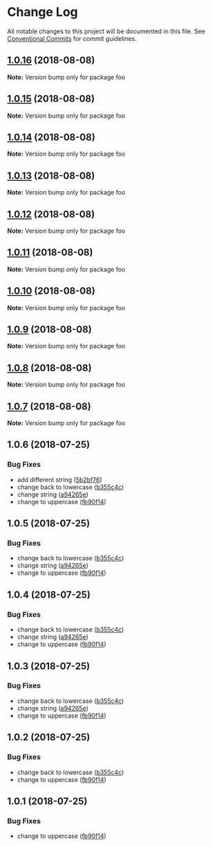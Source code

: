# Change Log

All notable changes to this project will be documented in this file.
See [Conventional Commits](https://conventionalcommits.org) for commit guidelines.

<a name="1.0.16"></a>
## [1.0.16](https://github.com/rumtraubenuss/monorepo/compare/foo@1.0.15...foo@1.0.16) (2018-08-08)

**Note:** Version bump only for package foo





<a name="1.0.15"></a>
## [1.0.15](https://github.com/rumtraubenuss/monorepo/compare/foo@1.0.10...foo@1.0.15) (2018-08-08)

**Note:** Version bump only for package foo





<a name="1.0.14"></a>
## [1.0.14](https://github.com/rumtraubenuss/monorepo/compare/foo@1.0.10...foo@1.0.14) (2018-08-08)

**Note:** Version bump only for package foo





<a name="1.0.13"></a>
## [1.0.13](https://github.com/rumtraubenuss/monorepo/compare/foo@1.0.10...foo@1.0.13) (2018-08-08)

**Note:** Version bump only for package foo





<a name="1.0.12"></a>
## [1.0.12](https://github.com/rumtraubenuss/monorepo/compare/foo@1.0.10...foo@1.0.12) (2018-08-08)

**Note:** Version bump only for package foo





<a name="1.0.11"></a>
## [1.0.11](https://github.com/rumtraubenuss/monorepo/compare/foo@1.0.10...foo@1.0.11) (2018-08-08)

**Note:** Version bump only for package foo





<a name="1.0.10"></a>
## [1.0.10](https://github.com/rumtraubenuss/monorepo/compare/foo@1.0.9...foo@1.0.10) (2018-08-08)

**Note:** Version bump only for package foo





<a name="1.0.9"></a>
## [1.0.9](https://github.com/rumtraubenuss/monorepo/compare/foo@1.0.8...foo@1.0.9) (2018-08-08)

**Note:** Version bump only for package foo





<a name="1.0.8"></a>
## [1.0.8](https://github.com/rumtraubenuss/monorepo/compare/foo@1.0.7...foo@1.0.8) (2018-08-08)

**Note:** Version bump only for package foo





<a name="1.0.7"></a>
## [1.0.7](https://github.com/rumtraubenuss/monorepo/compare/foo@1.0.6...foo@1.0.7) (2018-08-08)

**Note:** Version bump only for package foo





<a name="1.0.6"></a>
## 1.0.6 (2018-07-25)


### Bug Fixes

* add different string ([5b2bf76](https://github.com/rumtraubenuss/monorepo/commit/5b2bf76))
* change back to lowercase ([b355c4c](https://github.com/rumtraubenuss/monorepo/commit/b355c4c))
* change string ([a94265e](https://github.com/rumtraubenuss/monorepo/commit/a94265e))
* change to uppercase ([fb90f14](https://github.com/rumtraubenuss/monorepo/commit/fb90f14))





<a name="1.0.5"></a>
## 1.0.5 (2018-07-25)


### Bug Fixes

* change back to lowercase ([b355c4c](https://github.com/rumtraubenuss/monorepo/commit/b355c4c))
* change string ([a94265e](https://github.com/rumtraubenuss/monorepo/commit/a94265e))
* change to uppercase ([fb90f14](https://github.com/rumtraubenuss/monorepo/commit/fb90f14))





<a name="1.0.4"></a>
## 1.0.4 (2018-07-25)


### Bug Fixes

* change back to lowercase ([b355c4c](https://github.com/rumtraubenuss/monorepo/commit/b355c4c))
* change string ([a94265e](https://github.com/rumtraubenuss/monorepo/commit/a94265e))
* change to uppercase ([fb90f14](https://github.com/rumtraubenuss/monorepo/commit/fb90f14))





<a name="1.0.3"></a>
## 1.0.3 (2018-07-25)


### Bug Fixes

* change back to lowercase ([b355c4c](https://github.com/rumtraubenuss/monorepo/commit/b355c4c))
* change string ([a94265e](https://github.com/rumtraubenuss/monorepo/commit/a94265e))
* change to uppercase ([fb90f14](https://github.com/rumtraubenuss/monorepo/commit/fb90f14))





<a name="1.0.2"></a>
## 1.0.2 (2018-07-25)


### Bug Fixes

* change back to lowercase ([b355c4c](https://github.com/rumtraubenuss/monorepo/commit/b355c4c))
* change to uppercase ([fb90f14](https://github.com/rumtraubenuss/monorepo/commit/fb90f14))




<a name="1.0.1"></a>
## 1.0.1 (2018-07-25)


### Bug Fixes

* change to uppercase ([fb90f14](https://github.com/rumtraubenuss/monorepo/commit/fb90f14))
